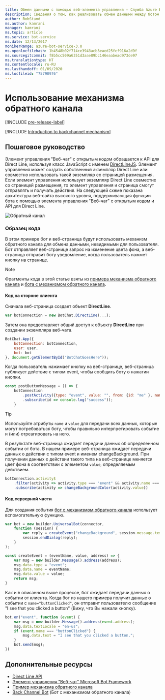 ```yaml
---
title: Обмен данными с помощью веб-элемента управления — Служба Azure Bot
description: Сведения о том, как реализовать обмен данными между ботом и веб-страницей, используя пакет SDK Bot Framework для Node.js.
author: RobStand
ms.author: kamrani
manager: kamrani
ms.topic: article
ms.service: bot-service
ms.date: 12/13/2017
monikerRange: azure-bot-service-3.0
ms.openlocfilehash: 1b4548b02f714ce3948acb3eaed25fcf916a2d9f
ms.sourcegitcommit: f8b5cc509a6351d3aae89bc146eaabead973de97
ms.translationtype: HT
ms.contentlocale: ru-RU
ms.lasthandoff: 01/09/2020
ms.locfileid: "75790976"
---
```

# <a name="use-the-backchannel-mechanism"></a>Использование механизма обратного канала

[!INCLUDE [pre-release-label](../includes/pre-release-label-v3.md)]

[!INCLUDE [Introduction to backchannel mechanism](../includes/snippet-backchannel.md)]

## <a name="walk-through"></a>Пошаговое руководство

Элемент управления "Веб-чат" с открытым кодом обращается к API для Direct Line, используя класс JavaScript с именем <a href="https://github.com/microsoft/botframework-DirectLinejs" target="_blank">DirectLineJS</a>. Элемент управления может создать собственный экземпляр Direct Line или совместно использовать такой экземпляр со страницей размещения. Если элемент управления использует экземпляр Direct Line совместно со страницей размещения, то элемент управления и страница смогут отправлять и получать действия. На следующей схеме показана архитектура веб-сайта высокого уровня, поддерживающая функции бота с помощью элемента управления "Веб-чат" с открытым кодом и API для Direct Line. 

![Обратный канал](../media/designing-bots/patterns/back-channel.png)

### <a name="sample-code"></a>Образец кода 

В этом примере бот и веб-страница будут использовать механизм обратного канала для обмена данными, невидимыми для пользователя. Бот отправляет веб-странице запрос на изменение цвета фона, а веб-страница отправит боту уведомление, когда пользователь нажмет кнопку на странице. 

> [!NOTE]
> Фрагменты кода в этой статье взяты из <a href="https://github.com/Microsoft/BotFramework-WebChat/blob/master/samples/backchannel/index.html" target="_blank">примера механизма обратного канала</a> и <a href="https://github.com/ryanvolum/backChannelBot" target="_blank">бота с механизмом обратного канала</a>. 

#### <a name="client-side-code"></a>Код на стороне клиента

Сначала веб-страница создает объект **DirectLine**.

```javascript
var botConnection = new BotChat.DirectLine(...);
```

Затем она предоставляет общий доступ к объекту **DirectLine** при создании экземпляра веб-чата.

```javascript
BotChat.App({
    botConnection: botConnection,
    user: user,
    bot: bot
}, document.getElementById("BotChatGoesHere"));
```

Когда пользователь нажимает кнопку на веб-странице, веб-страница публикует действие с типом event, чтобы сообщить боту о нажатии кнопки.

```javascript
const postButtonMessage = () => {
    botConnection
        .postActivity({type: "event", value: "", from: {id: "me" }, name: "buttonClicked"})
        .subscribe(id => console.log("success"));
    }
```

> [!TIP]
> Используйте атрибуты `name` и `value` для передачи всех данных, которые могут потребоваться боту, чтобы правильно интерпретировать событие и (или) отреагировать на него. 

В результате веб-страница ожидает передачи данных об определенном событии от бота.
В нашем примере веб-страница ожидает передачи данных о действии с типом event и именем changeBackground. При получении данных о действии такого типа на веб-странице меняется цвет фона в соответствии с элементом `value`, определяемым действием. 

```javascript
botConnection.activity$
    .filter(activity => activity.type === "event" && activity.name === "changeBackground")
    .subscribe(activity => changeBackgroundColor(activity.value))
```

#### <a name="server-side-code"></a>Код серверной части

Для создания события <a href="https://github.com/ryanvolum/backChannelBot" target="_blank">бот с механизмом обратного канала</a> использует вспомогательную функцию.

```javascript
var bot = new builder.UniversalBot(connector, 
    function (session) {
        var reply = createEvent("changeBackground", session.message.text, session.message.address);
        session.endDialog(reply);
    }
);

const createEvent = (eventName, value, address) => {
    var msg = new builder.Message().address(address);
    msg.data.type = "event";
    msg.data.name = eventName;
    msg.data.value = value;
    return msg;
}
```

Как и в описанном выше процессе, бот ожидает передачи данных о событии от клиента. Когда бот из нашего примера получит данные о событии с `name="buttonClicked"`, он отправит пользователю сообщение "I see that you clicked a button" (Вижу, что Вы нажали кнопку).

```javascript
bot.on("event", function (event) {
    var msg = new builder.Message().address(event.address);
    msg.data.textLocale = "en-us";
    if (event.name === "buttonClicked") {
        msg.data.text = "I see that you clicked a button.";
    }
    bot.send(msg);
})
```

## <a name="additional-resources"></a>Дополнительные ресурсы

- [Direct Line API][directLineAPI]
- <a href="https://github.com/Microsoft/BotFramework-WebChat" target="_blank">Элемент управления "Веб-чат" Microsoft Bot Framework</a>
- <a href="https://aka.ms/v3-js-backchannel-sample" target="_blank">Пример механизма обратного канала</a>
- <a href="https://github.com/ryanvolum/backChannelBot" target="_blank">Back Channel Bot</a> (Бот с механизмом обратного канала)

[directLineAPI]: https://docs.botframework.com/restapi/directline3/#navtitle
